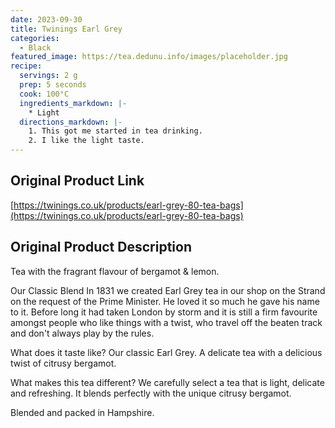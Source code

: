 ```yaml
---
date: 2023-09-30
title: Twinings Earl Grey
categories:
  - Black
featured_image: https://tea.dedunu.info/images/placeholder.jpg
recipe:
  servings: 2 g
  prep: 5 seconds
  cook: 100°C
  ingredients_markdown: |-
    * Light
  directions_markdown: |-
    1. This got me started in tea drinking.
    2. I like the light taste.
---
```


## Original Product Link

[https://twinings.co.uk/products/earl-grey-80-tea-bags](https://twinings.co.uk/products/earl-grey-80-tea-bags)

## Original Product Description

Tea with the fragrant flavour of bergamot & lemon.

Our Classic Blend
In 1831 we created Earl Grey tea in our shop on the Strand on the request of the Prime Minister. He loved it so much he gave his name to it. Before long it had taken London by storm and it is still a firm favourite amongst people who like things with a twist, who travel off the beaten track and don't always play by the rules.

What does it taste like?
Our classic Earl Grey. A delicate tea with a delicious twist of citrusy bergamot.

What makes this tea different?
We carefully select a tea that is light, delicate and refreshing. It blends perfectly with the unique citrusy bergamot.

Blended and packed in Hampshire.
